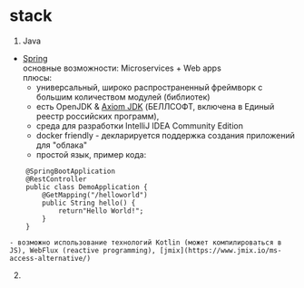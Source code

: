 # stack
1. Java
  - [Spring](https://spring.io/)  
    основные возможности: Microservices + Web apps  
    плюсы:
    - универсальный, широко распространенный фреймворк с большим количеством модулей (библиотек)
    - есть OpenJDK & [Axiom JDK](https://axiomjdk.ru/pages/about) (БЕЛЛСОФТ, включена в Единый реестр российских программ),  
    - среда для разработки IntelliJ IDEA Community Edition
    - docker friendly - декларируется поддержка создания приложений для "облака"
    - простой язык, пример кода:
```
    @SpringBootApplication  
    @RestController  
    public class DemoApplication {  
        @GetMapping("/helloworld")  
        public String hello() {  
            return"Hello World!";  
        }  
    }  
```  
    - возможно использование технологий Kotlin (может компилироваться в JS), WebFlux (reactive programming), [jmix](https://www.jmix.io/ms-access-alternative/)
  2. 
